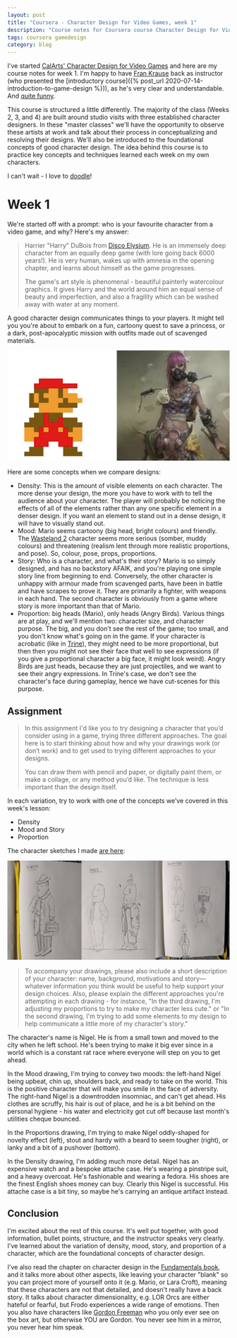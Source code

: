 ```yaml
---
layout: post
title: "Coursera - Character Design for Video Games, week 1"
description: "Course notes for Coursera course Character Design for Video Games, week 1"
tags: coursera gamedesign
category: blog
---
```


I've started [CalArts' Character Design for Video Games](https://www.coursera.org/learn/game-character-design) and here are my course notes for week 1. I'm happy to have [Fran Krause](https://www.coursera.org/instructor/fran-krause) back as instructor (who presented the [introductory course]({% post_url 2020-07-14-introduction-to-game-design %})), as he's very clear and understandable. And [quite funny](https://frankrause.tumblr.com/).

This course is structured a little differently. The majority of the class (Weeks 2, 3, and 4) are built around studio visits with three established character designers. In these "master classes" we'll have the opportunity to observe these artists at work and talk about their process in conceptualizing and resolving their designs. We'll also be introduced to the foundational concepts of good character design. The idea behind this course is to practice key concepts and techniques learned each week on my own characters. 

I can't wait - I love to [doodle](/doodle)!

# Week 1

We're started off with a prompt: who is your favourite character from a video game, and why? Here's my answer:

> Harrier "Harry" DuBois from [Disco Elysium](https://en.wikipedia.org/wiki/Disco_Elysium). He is an immensely deep character from an equally deep game (with lore going back 6000 years!). He is very human, wakes up with amnesia in the opening chapter, and learns about himself as the game progresses.
>
> The game's art style is phenomenal - beautiful painterly watercolour graphics. It gives Harry and the world around him an equal sense of beauty and imperfection, and also a fragility which can be washed away with water at any moment.

A good character design communicates things to your players. It might tell you you're about to embark on a fun, cartoony quest to save a princess, or a dark, post-apocalyptic mission with outfits made out of scavenged materials.

![Comparing two characters](/assets/posts/2020-08-21-character-design-for-video-games-week-1/comparing-two-characters.png)

Here are some concepts when we compare designs:

- Density: This is the amount of visible elements on each character. The more dense your design, the more you have to work with to tell the audience about your character. The player will probably be noticing the effects of all of the elements rather than any one specific element in a denser design. If you want an element to stand out in a dense design, it will have to visually stand out.
- Mood: Mario seems cartoony (big head, bright colours) and friendly. The [Wasteland 2](https://en.wikipedia.org/wiki/Wasteland_2) character seems more serious (somber, muddy colours) and threatening (realism lent through more realistic proportions, and pose). So, colour, pose, props, proportions.
- Story: Who is a character, and what's their story? Mario is so simply designed, and has no backstory AFAIK, and you're playing one simple story line from beginning to end. Conversely, the other character is unhappy with armour made from scavenged parts, have been in battle and have scrapes to prove it. They are primarily a fighter, with weapons in each hand. The second character is obviously from a game where story is more important than that of Mario.
- Proportion: big heads (Mario), only heads (Angry Birds). Various things are at play, and we'll mention two: character size, and character purpose. The big, and you don't see the rest of the game; too small, and you don't know what's going on in the game. If your character is acrobatic (like in [Trine](https://en.wikipedia.org/wiki/Trine_(video_game))), they might need to be more proportional, but then then you might not see their face that well to see expressions (if you give a proportional character a big face, it might look weird). Angry Birds are just heads, because they are just projectiles, and we want to see their angry expressions. In Trine's case, we don't see the character's face during gameplay, hence we have cut-scenes for this purpose.

## Assignment

> In this assignment I'd like you to try designing a character that you’d consider using in a game, trying three different approaches. The goal here is to start thinking about how and why your drawings work (or don’t work) and to get used to trying different approaches to your designs.
> 
> You can draw them with pencil and paper, or digitally paint them, or make a collage, or any method you’d like. The technique is less important than the design itself.

In each variation, try to work with one of the concepts we’ve covered in this week's lesson:

- Density
- Mood and Story
- Proportion

The character sketches I made [are here](https://opyate.tumblr.com/post/627007700784627712):

![character sketches](/assets/posts/2020-08-21-character-design-for-video-games-week-1/character-sketches.jpg)

> To accompany your drawings, please also include a short description of your character: name, background, motivations and story—whatever information you think would be useful to help support your design choices. Also, please explain the different approaches you're attempting in each drawing - for instance, "In the third drawing, I'm adjusting my proportions to try to make my character less cute." or "In the second drawing, I'm trying to add some elements to my design to help communicate a little more of my character's story."

The character's name is Nigel. He is from a small town and moved to the city when he left school. He's been trying to make it big ever since in a world which is a constant rat race where everyone will step on you to get ahead.

In the Mood drawing, I'm trying to convey two moods: the left-hand Nigel being upbeat, chin up, shoulders back, and ready to take on the world. This is the positive character that will make you smile in the face of adversity. The right-hand Nigel is a downtrodden insomniac, and can't get ahead. His clothes are scruffy, his hair is out of place, and he is a bit behind on the personal hygiene - his water and electricity got cut off because last month's utilities cheque bounced.

In the Proportions drawing, I'm trying to make Nigel oddly-shaped for novelty effect (left), stout and hardy with a beard to seem tougher (right), or lanky and a bit of a pushover (bottom).

In the Density drawing, I'm adding much more detail. Nigel has an expensive watch and a bespoke attache case. He's wearing a pinstripe suit, and a heavy overcoat. He's fashionable and wearing a fedora. His shoes are the finest English shoes money can buy. Clearly this Nigel is successful. His attache case is a bit tiny, so maybe he's carrying an antique artifact instead.

## Conclusion

I'm excited about the rest of this course. It's well put together, with good information, bullet points, structure, and the instructor speaks very clearly. I've learned about the variation of density, mood, story, and proportion of a character, which are the foundational concepts of character design.

I've also read the chapter on character design in the [Fundamentals book](https://www.oreilly.com/library/view/fundamentals-of-game/9780133435726/), and it talks more about other aspects, like leaving your character "blank" so you can project more of yourself onto it (e.g. Mario, or Lara Croft), meaning that these characters are not that detailed, and doesn't really have a back story. It talks about character dimensionality, e.g. LOR Orcs are either hateful or fearful, but Frodo experiences a wide range of emotions. Then you also have characters like [Gordon Freeman](https://en.wikipedia.org/wiki/Gordon_Freeman) who you only ever see on the box art, but otherwise YOU are Gordon. You never see him in a mirror, you never hear him speak.